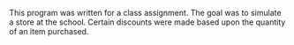 This program was written for a class assignment. The goal was to simulate a store at the school. Certain discounts were made based upon the quantity of an item purchased.
